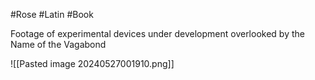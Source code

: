 #Rose #Latin #Book 

Footage of experimental devices under development overlooked by the Name of the Vagabond

![[Pasted image 20240527001910.png]]